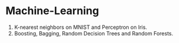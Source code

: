 # Machine-Learning
1. K-nearest neighbors on MNIST and Perceptron on Iris.
2. Boosting, Bagging, Random Decision Trees and Random Forests.
